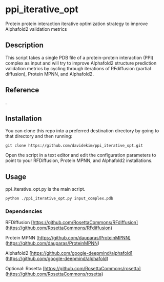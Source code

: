 # ppi_iterative_opt
Protein protein interaction iterative optimization strategy to improve Alphafold2 validation metrics

## Description
This script takes a single PDB file of a protein-protein interaction (PPI) complex as input and will try to improve Alphafold2 structure prediction validation metrics by cycling through iterations of RFdiffusion (partial diffusion), Protein MPNN, and Alphafold2.

## Reference
.

## Installation
You can clone this repo into a preferred destination directory by going to that directory and then running:

`git clone https://github.com/davidekim/ppi_iterative_opt.git`

Open the script in a text editor and edit the configuration parameters to point to your RFDiffusion, Protein MPNN, and Alphafold2 installations. 

## Usage
ppi_iterative_opt.py is the main script.

`python ./ppi_iterative_opt.py input_complex.pdb`

### Dependencies
RFDiffusion [https://github.com/RosettaCommons/RFdiffusion] (https://github.com/RosettaCommons/RFdiffusion)

Protein MPNN [https://github.com/dauparas/ProteinMPNN] (https://github.com/dauparas/ProteinMPNN)

Alphafold2 [https://github.com/google-deepmind/alphafold] (https://github.com/google-deepmind/alphafold)

Optional: Rosetta [https://github.com/RosettaCommons/rosetta] (https://github.com/RosettaCommons/rosetta)
